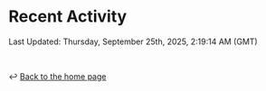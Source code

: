 # Recent Activity

<!--RECENT_ACTIVITY:start-->
<!--RECENT_ACTIVITY:end-->

<!--RECENT_ACTIVITY:last_update-->
Last Updated: Thursday, September 25th, 2025, 2:19:14 AM (GMT)
<!--RECENT_ACTIVITY:last_update_end-->

<br>

↩️ [Back to the home page](/README.md)
